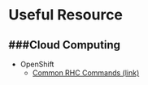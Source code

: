 # Useful Resource

<script type="text/javascript" src="js/general.js"></script>

###Cloud Computing
---
* OpenShift
  * [Common RHC Commands (link)](https://developers.openshift.com/managing-your-applications/common-rhc-commands.html)


